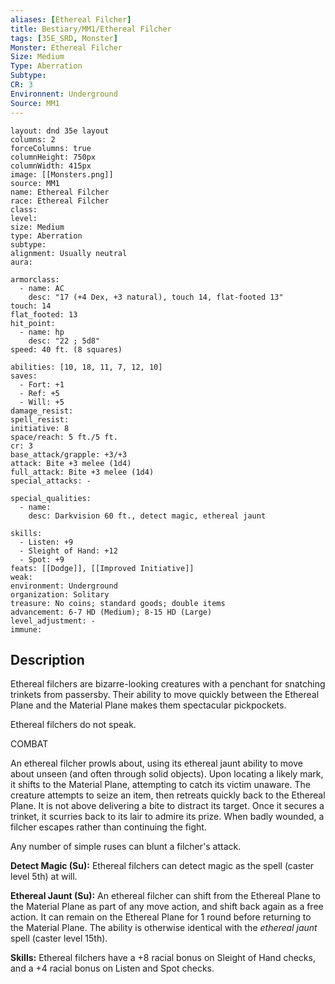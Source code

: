 ```yaml
---
aliases: [Ethereal Filcher]
title: Bestiary/MM1/Ethereal Filcher
tags: [35E_SRD, Monster]
Monster: Ethereal Filcher
Size: Medium
Type: Aberration
Subtype: 
CR: 3
Environnent: Underground
Source: MM1
---
```


```statblock
layout: dnd 35e layout
columns: 2
forceColumns: true
columnHeight: 750px
columnWidth: 415px
image: [[Monsters.png]]
source: MM1
name: Ethereal Filcher
race: Ethereal Filcher
class: 
level: 
size: Medium
type: Aberration
subtype: 
alignment: Usually neutral
aura: 

armorclass:
  - name: AC
    desc: "17 (+4 Dex, +3 natural), touch 14, flat-footed 13"
touch: 14
flat_footed: 13
hit_point:
  - name: hp
    desc: "22 ; 5d8"
speed: 40 ft. (8 squares)

abilities: [10, 18, 11, 7, 12, 10]
saves:
  - Fort: +1
  - Ref: +5
  - Will: +5
damage_resist: 
spell_resist: 
initiative: 8
space/reach: 5 ft./5 ft.
cr: 3
base_attack/grapple: +3/+3
attack: Bite +3 melee (1d4)
full_attack: Bite +3 melee (1d4)
special_attacks: -

special_qualities:
  - name: 
    desc: Darkvision 60 ft., detect magic, ethereal jaunt

skills:
  - Listen: +9
  - Sleight of Hand: +12
  - Spot: +9
feats: [[Dodge]], [[Improved Initiative]]
weak: 
environment: Underground
organization: Solitary
treasure: No coins; standard goods; double items
advancement: 6-7 HD (Medium); 8-15 HD (Large)
level_adjustment: -
immune: 
```

## Description

<p>Ethereal filchers are bizarre-looking creatures with a penchant for snatching trinkets from passersby. Their ability to move quickly between the Ethereal Plane and the Material Plane makes them spectacular pickpockets.</p>
<p>Ethereal filchers do not speak.</p>
<p>COMBAT</p>
<p>An ethereal filcher prowls about, using its ethereal jaunt ability to move about unseen (and often through solid objects). Upon locating a likely mark, it shifts to the Material Plane, attempting to catch its victim unaware. The creature attempts to seize an item, then retreats quickly back to the Ethereal Plane. It is not above delivering a bite to distract its target. Once it secures a trinket, it scurries back to its lair to admire its prize. When badly wounded, a filcher escapes rather than continuing the fight.</p>
<p>Any number of simple ruses can blunt a filcher's attack.</p>
<p>
            <b>Detect Magic (Su):</b> Ethereal filchers can detect magic as the spell (caster level 5th) at will.</p>
<p>
            <b>Ethereal Jaunt (Su):</b> An ethereal filcher can shift from the Ethereal Plane to the Material Plane as part of any move action, and shift back again as a free action. It can remain on the Ethereal Plane for 1 round before returning to the Material Plane. The ability is otherwise identical with the <i>ethereal jaunt</i> spell (caster level 15th).</p>
<p>
            <b>Skills:</b> Ethereal filchers have a +8 racial bonus on Sleight of Hand checks, and a +4 racial bonus on Listen and Spot checks.</p>